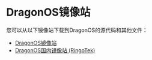 # DragonOS镜像站

您可以从以下镜像站下载到DragonOS的源代码和其他文件：

- [DragonOS镜像站](https://mirrors.dragonos.org/)
- [DragonOS国内镜像站 (RingoTek)](https://mirrors.RinGoTek.cn)
